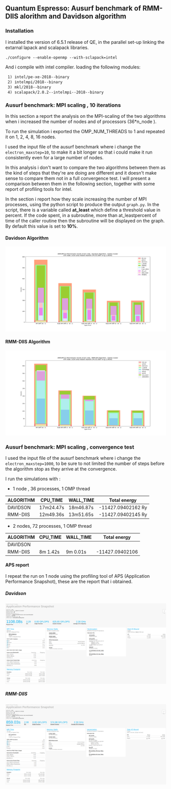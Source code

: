 ## Quantum Espresso: Ausurf benchmark of RMM-DIIS alorithm and Davidson algorithm

### Installation

I installed the version of 6.5.1 release of QE, in the parallel set-up linking the extarnal lapack and scalapack libraries.

```
./configure --enable-openmp --with-sclapack=intel
```

And i compile with intel compiler. loading the following modules:

```
 1) intel/pe-xe-2018--binary                
 2) intelmpi/2018--binary                   
 3) mkl/2018--binary                        
 4) scalapack/2.0.2--intelmpi--2018--binary 
```

### Ausurf benchmark: MPI scaling , 10 iterations

In this section a report  the analysis on the MPI-scaling of the two algorithms when i increased the number of nodes and of processors (36*n_node ).

To run the simulation i exported the OMP_NUM_THREADS to 1 and repeated it on 1, 2, 4, 8, 16 nodes.

 I used the input file of the ausurf benchmark where i change the `electron_maxstep=10`, to make it a bit longer so that i could make it run consistently even for a large number of nodes.

In this analysis i don't want to compare the two algorithms between them as the kind of steps that they're are doing are different and it doesn't make sense to compare them not in a full convergence test. I will present a comparison between them in the following section, together with some report of profiling tools for intel. 

In the section i report how they scale increasing the number of MPI processes, using the python script to produce the output `graph.py`. In the script, there is a variable called **at_least** which define a threshold value in percent. If the code spent, in a subroutine, more than at_leastpercent of time of the caller routine then the subroutine will be
displayed on the graph. By default this value is set to **10%**.

#### Davidson Algorithm

![](galileo/ausurf_internode_10it/MPI_scaling_ausurf-output_davidson.png)

#### RMM-DIIS Algorithm

 

![](galileo/ausurf_internode_10it/MPI_scaling_ausurf-output_rmm-diis.png)

### Ausurf benchmark: MPI scaling , convergence test

 I used the input file of the ausurf benchmark where i change the `electron_maxstep=1000`,  to be sure to not limited the number of steps before the algorithm stop as they arrive at the convergence. 

I run the simulations with : 

- 1 node , 36 processes, 1 OMP thread 

| ALGORITHM | CPU_TIME  | WALL_TIME | Total energy       |
| --------- | --------- | --------- | ------------------ |
| DAVIDSON  | 17m24.47s | 18m46.87s | -11427.09402162 Ry |
| RMM-DIIS  | 12m49.36s | 13m51.65s | -11427.09402145 Ry |



- 2 nodes,  72 processes, 1 OMP thread

| ALGORITHM | CPU_TIME | WALL_TIME | Total energy    |
| --------- | -------- | --------- | --------------- |
| DAVIDSON  |          |           |                 |
| RMM-DIIS  | 8m 1.42s | 9m 0.01s  | -11427.09402106 |



#### APS report

I repeat the run on 1 node using the profiling tool of APS (Application Performance Snapshot), these are the report that i obtained.

##### Davidson

![aps-report_ausurf-output_rmm_1nd_convergence](galileo/aps/aps-report_ausurf-output_dav_1nd_convergence.png)





##### RMM-DIIS

![aps-report_ausurf-output_dav_1nd_convergence](galileo/aps/aps-report_ausurf-output_rmm_1nd_convergence.png)



